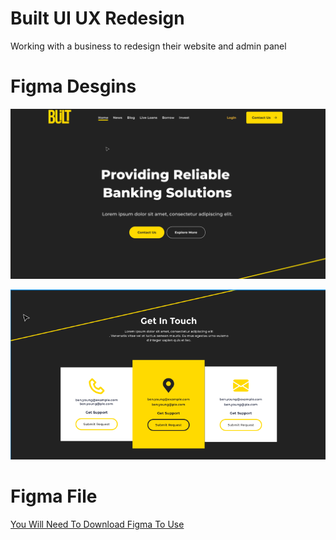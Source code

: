 # Built UI UX Redesign
Working with a business to redesign their website and admin panel




# Figma Desgins

![Screenshot](screenshot.png)

![Screenshot](screenshot1.png)

# Figma File
[You Will Need To Download Figma To Use](https://github.com/Benstarkie19/built-ui-ux-redesign/blob/main/Built%20APP_WEBSITE.fig)

